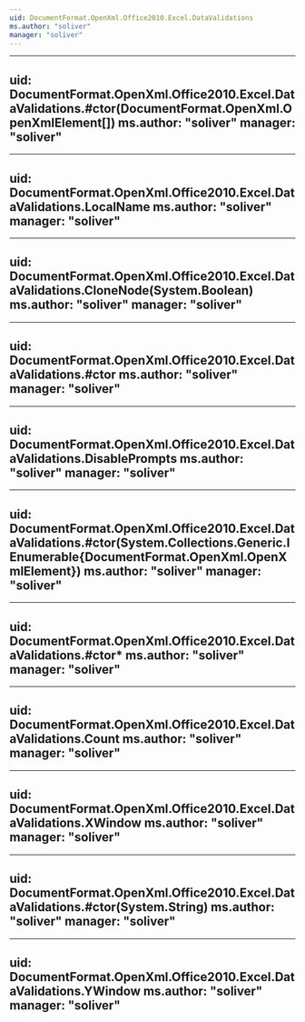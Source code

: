 ```yaml
---
uid: DocumentFormat.OpenXml.Office2010.Excel.DataValidations
ms.author: "soliver"
manager: "soliver"
---
```


---
uid: DocumentFormat.OpenXml.Office2010.Excel.DataValidations.#ctor(DocumentFormat.OpenXml.OpenXmlElement[])
ms.author: "soliver"
manager: "soliver"
---

---
uid: DocumentFormat.OpenXml.Office2010.Excel.DataValidations.LocalName
ms.author: "soliver"
manager: "soliver"
---

---
uid: DocumentFormat.OpenXml.Office2010.Excel.DataValidations.CloneNode(System.Boolean)
ms.author: "soliver"
manager: "soliver"
---

---
uid: DocumentFormat.OpenXml.Office2010.Excel.DataValidations.#ctor
ms.author: "soliver"
manager: "soliver"
---

---
uid: DocumentFormat.OpenXml.Office2010.Excel.DataValidations.DisablePrompts
ms.author: "soliver"
manager: "soliver"
---

---
uid: DocumentFormat.OpenXml.Office2010.Excel.DataValidations.#ctor(System.Collections.Generic.IEnumerable{DocumentFormat.OpenXml.OpenXmlElement})
ms.author: "soliver"
manager: "soliver"
---

---
uid: DocumentFormat.OpenXml.Office2010.Excel.DataValidations.#ctor*
ms.author: "soliver"
manager: "soliver"
---

---
uid: DocumentFormat.OpenXml.Office2010.Excel.DataValidations.Count
ms.author: "soliver"
manager: "soliver"
---

---
uid: DocumentFormat.OpenXml.Office2010.Excel.DataValidations.XWindow
ms.author: "soliver"
manager: "soliver"
---

---
uid: DocumentFormat.OpenXml.Office2010.Excel.DataValidations.#ctor(System.String)
ms.author: "soliver"
manager: "soliver"
---

---
uid: DocumentFormat.OpenXml.Office2010.Excel.DataValidations.YWindow
ms.author: "soliver"
manager: "soliver"
---
